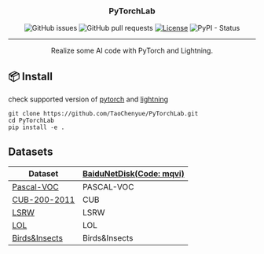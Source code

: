 <h3 align="center">PyTorchLab</h3>

<div align="center">

![GitHub issues](https://img.shields.io/github/issues/TaoChenyue/PyTorchLab)
![GitHub pull requests](https://img.shields.io/github/issues-pr/TaoChenyue/PyTorchLab)
[![License](https://img.shields.io/badge/license-MIT-blue.svg)](/LICENSE)
![PyPI - Status](https://img.shields.io/pypi/status/pytorchlab)
</div>

---

<p align="center"> Realize some AI code with PyTorch and Lightning.
    <br> 
</p>

## 📦 Install
check supported version of [pytorch](https://pytorch.org/get-started/previous-versions/) and [lightning](https://lightning.ai/docs/pytorch/stable/versioning.html#pytorch-support)
```
git clone https://github.com/TaoChenyue/PyTorchLab.git
cd PyTorchLab
pip install -e .
```

## Datasets 


| Dataset                                                               | [BaiduNetDisk(Code: mqvi)](https://pan.baidu.com/s/1GFrlHWzVxKI8HoCbWTUfGw?pwd=mqvi) |
| --------------------------------------------------------------------- | ------------------------------------------------------------------------------------ |
| [Pascal-VOC](http://host.robots.ox.ac.uk/pascal/VOC/)                 | PASCAL-VOC                                                                           |
| [CUB-200-2011](https://www.vision.caltech.edu/datasets/cub_200_2011/) | CUB                                                                                  |
| [LSRW](https://arxiv.org/abs/2106.14501)                              | LSRW                                                                                 |
| [LOL](https://daooshee.github.io/BMVC2018website/)                    | LOL                                                                                  |
| [Birds&Insects](https://doi.org/10.1109/ICIP.2016.7532820)            | Birds&Insects                                                                        |